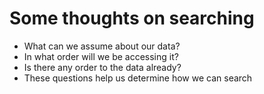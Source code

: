 # Some thoughts on searching

* What can we assume about our data?
* In what order will we be accessing it?
* Is there any order to the data already?
* These questions help us determine how we can search
